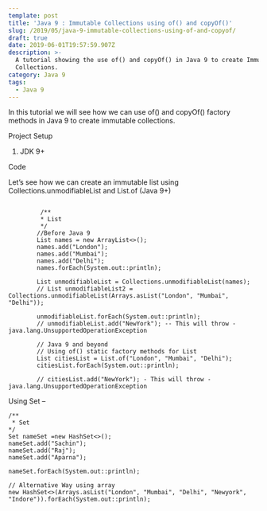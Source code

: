 ```yaml
---
template: post
title: 'Java 9 : Immutable Collections using of() and copyOf()'
slug: /2019/05/java-9-immutable-collections-using-of-and-copyof/
draft: true
date: 2019-06-01T19:57:59.907Z
description: >-
  A tutorial showing the use of() and copyOf() in Java 9 to create Immutable
  Collections.
category: Java 9
tags:
  - Java 9
---
```

In this tutorial we will see how we can use of() and copyOf() factory methods in Java 9 to create immutable collections.

Project Setup

1. JDK 9+

Code

Let’s see how we can create an immutable list using Collections.unmodifiableList and List.of (Java 9+)

```

         /**
         * List
         */
        //Before Java 9
        List names = new ArrayList<>();
        names.add("London");
        names.add("Mumbai");
        names.add("Delhi");
        names.forEach(System.out::println);

        List unmodifiableList = Collections.unmodifiableList(names);
        // List unmodifiableList2 = Collections.unmodifiableList(Arrays.asList("London", "Mumbai", "Delhi"));
        
        unmodifiableList.forEach(System.out::println);
        // unmodifiableList.add("NewYork"); -- This will throw - java.lang.UnsupportedOperationException

        // Java 9 and beyond
        // Using of() static factory methods for List
        List citiesList = List.of("London", "Mumbai", "Delhi");
        citiesList.forEach(System.out::println);

        // citiesList.add("NewYork"); - This will throw - java.lang.UnsupportedOperationException
```

Using Set –

```
/**
 * Set
*/
Set nameSet =new HashSet<>();
nameSet.add("Sachin");
nameSet.add("Raj");
nameSet.add("Aparna");

nameSet.forEach(System.out::println);

// Alternative Way using array
new HashSet<>(Arrays.asList("London", "Mumbai", "Delhi", "Newyork", "Indore")).forEach(System.out::println);
```
 
